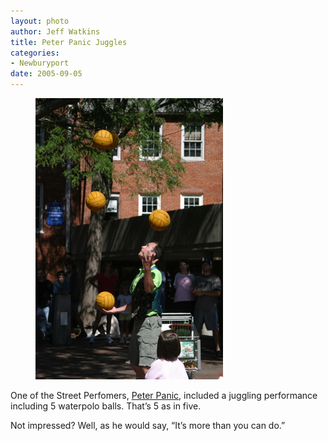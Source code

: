 ```yaml
--- 
layout: photo
author: Jeff Watkins
title: Peter Panic Juggles
categories: 
- Newburyport
date: 2005-09-05
---
```


<figure><img class="photo" src="/photos/2005-09-05-14-01-42.jpg"></figure>

One of the Street Perfomers, [Peter Panic][1], included a juggling performance
including 5 waterpolo balls. That’s 5 as in five.

Not impressed? Well, as he would say, “It’s more than you can do.”

   [1]: http://www.peterpanic.com/

